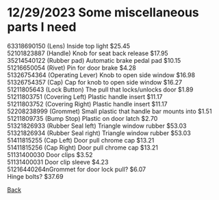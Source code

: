 # 12/29/2023 Some miscellaneous parts I need  

63318690150 (Lens)  Inside top light $25.45  
52101823887 (Handle) Knob for seat back release  $17.95  
35214540122 (Rubber pad) Automatic brake pedal pad  $10.15  
51216650054 (Rivet) Pin for door brake $4.28  
51326754364 (Operating Lever) Knob to open side window $16.98  
51326754357 (Cap) Cap for knob to open side window $16.27  
51211805643 (Lock Button) The pull that locks/unlocks door $1.89  
51211803751 (Covering Left) Plastic handle insert $11.17  
51211803752 (Covering Right) Plastic handle insert $11.17  
52208238999 (Grommet) Small plastic that handle bar mounts into $1.51  
51211809735 (Bump Stop) Plastic on door latch $2.70  
51321826933 (Rubber Seal left) Triangle window rubber $53.03  
51321826934 (Rubber Seal right) Triangle window rubber $53.03  
51411815255 (Cap Left) Door pull chrome cap $13.21  
51411815256 (Cap Right) Door pull chrome cap $13.21  
51131400030 Door clips $3.52  
51131400031 Door clip sleeve $4.23  
51216440264nGrommet for door lock pull?  $6.07  
Hinge bolts? $37.69  

[Back](../readme.md)